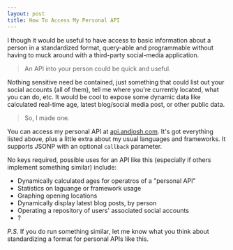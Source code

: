 ```yaml
---
layout: post
title: How To Access My Personal API
---
```


I though it would be useful to have access to basic information about a person in a standardized format, query-able and programmable without having to muck around with a third-party social-media application.

> An API into your person could be quick and useful.

Nothing sensitive need be contained, just something that could list out your
social accounts (all of them), tell me where you're currently located, what you
can do, etc. It would be cool to expose some dynamic data like calculated real-time age, latest blog/social media post, or other public data.

> So, I made one.

You can access my personal API at [api.andjosh.com](http://api.andjosh.com).
It's got everything listed above, plus a little extra about my usual languages
and frameworks. It supports JSONP with an optional `callback` parameter.

No keys required, possible uses for an API like this (especially if others
implement something similar) include:

- Dynamically calculated ages for operatros of a "personal API"
- Statistics on laguange or framework usage
- Graphing opening locations
- Dynamically display latest blog posts, by person
- Operating a repository of users' associated social accounts
- ?

_P.S._ If you do run something similar, let me know what you think about standardizing a format for personal APIs like this.
